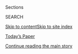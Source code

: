 <div id="app">

<div>

<div class="NYTAppHideMasthead css-1r6wvpq e1suatyy0">

<div class="section css-ui9rw0 e1suatyy2">

<div class="css-eph4ug er09x8g0">

<div class="css-6n7j50">

</div>

<span class="css-1dv1kvn">Sections</span>

<div class="css-10488qs">

<span class="css-1dv1kvn">SEARCH</span>

</div>

[Skip to content](#site-content)[Skip to site
index](#site-index)

</div>

<div class="css-10698na e1huz5gh0">

</div>

</div>

<div id="masthead-bar-one" class="section hasLinks css-15hmgas e1csuq9d3">

<div class="css-uqyvli e1csuq9d0">

</div>

<div class="css-1uqjmks e1csuq9d1">

</div>

<div class="css-9e9ivx">

[](https://myaccount.nytimes.com/auth/login?response_type=cookie&client_id=vi)

</div>

<div class="css-1bvtpon e1csuq9d2">

[Today’s Paper](https://www.nytimes.com/section/todayspaper)

</div>

</div>

</div>

</div>

<div data-aria-hidden="false">

<div id="site-content" data-role="main">

<div id="top-wrapper" class="css-15p45cc eaca97t0" type="top">

<div id="top-slug" class="css-19x0jxb eaca97t1" hidden="">

Advertisement

</div>

[Continue reading the main
story](#after-top)

<div class="ad top-wrapper" style="text-align:center;height:100%;display:block;min-height:90px">

<div id="top" class="place-ad" data-position="top" data-size-key="top">

</div>

</div>

<div id="after-top">

</div>

</div>

<div id="byline" class="section css-15h4p1b e9abtgs0">

<div class="css-1j21atc e1svk9qx1">

<div class="css-nfcc9b e1svk9qx3">

<div class="css-vl9dhg e1svk9qx5">

<div class="css-1nrhkj6 e1svk9qx6">

# Adam Satariano

</div>

## <span></span>

Adam Satariano is a technology correspondent for The New York Times in
Europe. He covers technology policy, privacy, disinformation, and other
ways technology is reshaping the way we live and work, and how people
and governments are responding to that change.

<span class="css-dd5dyy">More**</span>

</div>

</div>

</div>

<div>

<div id="mid1-wrapper" class="css-1mn4oms eaca97t0" type="rank">

<div id="mid1-slug" class="css-1tag3rd eaca97t1">

Advertisement

</div>

[Continue reading the main
story](#after-mid1)

<div id="mid1" class="ad mid1-wrapper" style="text-align:center;height:100%;display:block">

</div>

<div id="after-mid1">

</div>

</div>

</div>

<div class="css-185go5a e1o5byef0">

<div class="css-15cbhtu">

  - [Latest](#stream-panel)
  - <span class="css-6n7j50">Search</span>
    <div class="control">
    <div class="label-container css-1dv1kvn">
    Search
    </div>
    <div class="css-wm4t3d">
    **<span id="clear-search-input" class="css-1dv1kvn">Clear this text
    input</span>
    </div>
    </div>
    <span class="css-1iovbfw"></span>

<div id="stream-panel" class="section css-8msx5b e1jz0cab1">

<div class="css-13mho3u">

1.  
    
    <div class="css-1cp3ece">
    
    <div class="css-1l4spti">
    
    [](/2020/07/30/technology/europe-new-phase-tech-amazon-apple-facebook-google.html)
    
    <div class="css-79elbk">
    
    ![](https://static01.nyt.com/images/2020/07/24/business/00eutech/00eutech-thumbWide.jpg?quality=75&auto=webp&disable=upscale)
    
    </div>
    
    ## ‘This Is a New Phase’: Europe Shifts Tactics to Limit Tech’s Power
    
    The region’s lawmakers and regulators are taking direct aim at
    Amazon, Facebook, Google and Apple in a series of proposed laws.
    
    <div class="css-1nqbnmb ea5icrr0">
    
    By <span class="css-1n7hynb">Adam
    Satariano</span>
    
    </div>
    
    </div>
    
    <div class="css-1lc2l26 e1xfvim33">
    
    </div>
    
    </div>

2.  
    
    <div class="css-1cp3ece">
    
    <div class="css-1l4spti">
    
    [](/2020/07/16/business/eu-data-transfer-pact-rejected.html)
    
    <div class="css-79elbk">
    
    ![](https://static01.nyt.com/images/2020/07/16/business/16data-transfer01/16data-transfer01-thumbWide.jpg?quality=75&auto=webp&disable=upscale)
    
    </div>
    
    ## E.U. Court Strikes Down Trans-Atlantic Data Transfer Pact
    
    The ruling is the latest twist in a campaign by privacy-rights
    activists in Europe to prevent personal information from being
    transferred to countries with looser protections.
    
    <div class="css-1nqbnmb ea5icrr0">
    
    By <span class="css-1n7hynb">Adam
    Satariano</span>
    
    </div>
    
    </div>
    
    <div class="css-1lc2l26 e1xfvim33">
    
    </div>
    
    </div>

3.  
    
    <div class="css-1cp3ece">
    
    <div class="css-1l4spti">
    
    [](/2020/07/15/business/apple-eu-ireland-tax.html)
    
    <div class="css-79elbk">
    
    ![](https://static01.nyt.com/images/2020/07/15/world/15euapple01/merlin_129592148_f1c913e2-57b3-4563-af6d-5969b74e1a01-thumbWide.jpg?quality=75&auto=webp&disable=upscale)
    
    </div>
    
    ## Apple Scores Legal Victory Against $14.9 Billion E.U. Tax Demand
    
    The decision is a setback for European efforts to clamp down on what
    the authorities there believe is anticompetitive behavior.
    
    <div class="css-1nqbnmb ea5icrr0">
    
    By <span class="css-1n7hynb">Adam
    Satariano</span>
    
    </div>
    
    </div>
    
    <div class="css-1lc2l26 e1xfvim33">
    
    </div>
    
    </div>

4.  
    
    <div class="css-1cp3ece">
    
    <div class="css-1l4spti">
    
    [](/2020/07/14/business/huawei-uk-5g.html)
    
    <div class="css-79elbk">
    
    ![](https://static01.nyt.com/images/2020/07/14/business/14ukhuawei1/14ukhuawei1-thumbWide.jpg?quality=75&auto=webp&disable=upscale)
    
    </div>
    
    ## U.K. Bars Huawei for 5G as Tech Battle Between China and the West Escalates
    
    Banning the use of the Chinese tech giant’s equipment in high-speed
    wireless infrastructure is a major reversal by Prime Minister Boris
    Johnson — and a big victory for the Trump administration.
    
    <div class="css-1nqbnmb ea5icrr0">
    
    By <span class="css-1n7hynb">Adam Satariano, Stephen Castle
    <span>and</span> David E.
    Sanger</span>
    
    </div>
    
    <div class="css-185051n">
    
    [阅读简体中文版](https://cn.nytimes.com/business/20200715/huawei-uk-5g/ "Read in Simplified Chinese")[閱讀繁體中文版](https://cn.nytimes.com/business/20200715/huawei-uk-5g/zh-hant/ "Read in Traditional Chinese")
    
    </div>
    
    </div>
    
    <div class="css-1lc2l26 e1xfvim33">
    
    </div>
    
    </div>

5.  
    
    <div class="css-1cp3ece">
    
    <div class="css-1l4spti">
    
    [](/2020/07/06/world/europe/brixton-london-eviction-grocer-nour.html)
    
    <div class="css-79elbk">
    
    ![](https://static01.nyt.com/images/2020/07/06/world/xxbrixton-dispatch1/merlin_173842740_f8cb64b6-b0b7-450b-9dd6-0a230ec1d1b0-thumbWide.jpg?quality=75&auto=webp&disable=upscale)
    
    </div>
    
    ## ‘He’s Buying Up Brixton’: Beloved Grocer’s Eviction Sparks Gentrification Fight
    
    In south London, people rebelled when a developer, backed by an
    American hedge fund, tried to evict Nour Cash & Carry.
    
    <div class="css-1nqbnmb ea5icrr0">
    
    By <span class="css-1n7hynb">Adam
    Satariano</span>
    
    </div>
    
    </div>
    
    <div class="css-1lc2l26 e1xfvim33">
    
    </div>
    
    </div>

6.  
    
    <div class="css-1cp3ece">
    
    <div class="css-1l4spti">
    
    [](/2020/07/05/technology/uber-postmates-deal.html)
    
    <div class="css-79elbk">
    
    ![](https://static01.nyt.com/images/2020/07/06/business/06uberpostmates/merlin_172154190_7a07be07-730f-42d0-933f-fc4fd0a48a45-thumbWide.jpg?quality=75&auto=webp&disable=upscale)
    
    </div>
    
    ## Uber Buys Postmates for $2.65 Billion
    
    The ride-hailing company’s core business has struggled in the
    pandemic, so it is betting on the growth of its Uber Eats division.
    
    <div class="css-1nqbnmb ea5icrr0">
    
    By <span class="css-1n7hynb">Mike Isaac, Erin Griffith
    <span>and</span> Adam
    Satariano</span>
    
    </div>
    
    </div>
    
    <div class="css-1lc2l26 e1xfvim33">
    
    </div>
    
    </div>

7.  
    
    <div class="css-1cp3ece">
    
    <div class="css-1l4spti">
    
    [](/2020/06/23/technology/facebook-antitrust-germany.html)
    
    <div class="css-79elbk">
    
    ![](https://static01.nyt.com/images/2020/06/23/business/23facebook-germany/23facebook-germany-thumbWide.jpg?quality=75&auto=webp&disable=upscale)
    
    </div>
    
    ## Facebook Loses Antitrust Decision in Germany Over Data Collection
    
    In a closely watched case, Facebook lost an appeal related to
    charges that it has violated competition laws by abusing its
    dominance in social media.
    
    <div class="css-1nqbnmb ea5icrr0">
    
    By <span class="css-1n7hynb">Adam
    Satariano</span>
    
    </div>
    
    </div>
    
    <div class="css-1lc2l26 e1xfvim33">
    
    </div>
    
    </div>

8.  
    
    <div class="css-1cp3ece">
    
    <div class="css-1l4spti">
    
    [](/2020/06/18/world/europe/france-internet-hate-speech-regulation.html)
    
    <div class="css-79elbk">
    
    ![](https://static01.nyt.com/images/2020/06/18/world/18france-hatespeech/merlin_172423122_90458457-5424-4d4e-b61e-d5a8db635e30-thumbWide.jpg?quality=75&auto=webp&disable=upscale)
    
    </div>
    
    ## French Court Strikes Down Most of Online Hate Speech Law
    
    The court ruled that the new law disproportionately infringed on
    freedom of speech. It was a blow to the government’s efforts to
    regulate content on tech platforms.
    
    <div class="css-1nqbnmb ea5icrr0">
    
    By <span class="css-1n7hynb">Aurelien
    Breeden</span>
    
    </div>
    
    </div>
    
    <div class="css-1lc2l26 e1xfvim33">
    
    </div>
    
    </div>

9.  
    
    <div class="css-1cp3ece">
    
    <div class="css-1l4spti">
    
    [](/2020/06/18/business/britain-contact-tracing-app.html)
    
    <div class="css-79elbk">
    
    ![](https://static01.nyt.com/images/2020/06/19/business/18virus-uk-app1-print/18virus-uk-app1-thumbWide.jpg?quality=75&auto=webp&disable=upscale)
    
    </div>
    
    ## Britain Didn’t Want Silicon Valley’s Help on a Tracing App. Now It Does.
    
    Months after other countries, Britain will now use technology
    provided by Apple and Google to build a contact-tracing app.
    
    <div class="css-1nqbnmb ea5icrr0">
    
    By <span class="css-1n7hynb">Adam Satariano <span>and</span>
    Benjamin
    Mueller</span>
    
    </div>
    
    </div>
    
    <div class="css-1lc2l26 e1xfvim33">
    
    </div>
    
    </div>

10. 
    
    <div class="css-1cp3ece">
    
    <div class="css-1l4spti">
    
    [](/2020/06/16/world/europe/contact-tracing-apps-europe-coronavirus.html)
    
    <div class="css-79elbk">
    
    ![](https://static01.nyt.com/images/2020/06/16/world/16virus-italy-apps4/merlin_172876479_1ec9ec96-7ba7-4785-aa29-a2747dbfc482-thumbWide.jpg?quality=75&auto=webp&disable=upscale)
    
    </div>
    
    ## Europe Rolls Out Contact Tracing Apps, With Hope and Trepidation
    
    Italy and Germany activated apps this week as tools to avoid a
    second wave of coronavirus infections, fueling a debate about
    privacy rights.
    
    <div class="css-1nqbnmb ea5icrr0">
    
    By <span class="css-1n7hynb">Jason Horowitz <span>and</span> Adam
    Satariano</span>
    
    </div>
    
    </div>
    
    <div class="css-1lc2l26 e1xfvim33">
    
    </div>
    
    </div>

<div class="css-13mho3u">

<div class="css-1t62hi8">

<div class="css-1stvaey">

Show
More

<div>

<div style="border:0;clip:rect(0 0 0 0);height:1px;margin:-1px;overflow:hidden;white-space:nowrap;padding:0;width:1px;position:absolute" data-role="log" data-aria-live="assertive">

</div>

<div style="border:0;clip:rect(0 0 0 0);height:1px;margin:-1px;overflow:hidden;white-space:nowrap;padding:0;width:1px;position:absolute" data-role="log" data-aria-live="assertive">

</div>

<div style="border:0;clip:rect(0 0 0 0);height:1px;margin:-1px;overflow:hidden;white-space:nowrap;padding:0;width:1px;position:absolute" data-role="log" data-aria-live="polite">

</div>

<div style="border:0;clip:rect(0 0 0 0);height:1px;margin:-1px;overflow:hidden;white-space:nowrap;padding:0;width:1px;position:absolute" data-role="log" data-aria-live="polite">

</div>

</div>

</div>

</div>

</div>

</div>

<div class="css-g6hk37 supplemental">

<div id="mid2-wrapper" class="css-10wkyv7 eaca97t0" type="lede">

<div id="mid2-slug" class="css-1tag3rd eaca97t1">

Advertisement

</div>

[Continue reading the main
story](#after-mid2)

<div id="mid2" class="ad mid2-wrapper" style="text-align:center;height:100%;display:block;min-height:250px">

</div>

<div id="after-mid2">

</div>

</div>

## Follow Elsewhere

<div class="module-body">

  - [**<span data-aria-hidden="true">satariano</span><span class="css-1dv1kvn">twitter
    page for satariano</span>](https://twitter.com/satariano)

</div>

## Feedback? Questions?

<div class="css-hftqp3">

Include your name, the article headline, and your message.

</div>

Email Author

</div>

</div>

</div>

</div>

</div>

</div>

## Site Index

<div>

</div>

## Site Information Navigation

  - [© <span>2020</span> <span>The New York Times
    Company</span>](https://help.nytimes.com/hc/en-us/articles/115014792127-Copyright-notice)

<!-- end list -->

  - [NYTCo](https://www.nytco.com/)
  - [Contact
    Us](https://help.nytimes.com/hc/en-us/articles/115015385887-Contact-Us)
  - [Work with us](https://www.nytco.com/careers/)
  - [Advertise](https://nytmediakit.com/)
  - [T Brand Studio](http://www.tbrandstudio.com/)
  - [Your Ad
    Choices](https://www.nytimes.com/privacy/cookie-policy#how-do-i-manage-trackers)
  - [Privacy](https://www.nytimes.com/privacy)
  - [Terms of
    Service](https://help.nytimes.com/hc/en-us/articles/115014893428-Terms-of-service)
  - [Terms of
    Sale](https://help.nytimes.com/hc/en-us/articles/115014893968-Terms-of-sale)
  - [Site
    Map](https://spiderbites.nytimes.com)
  - [Help](https://help.nytimes.com/hc/en-us)
  - [Subscriptions](https://www.nytimes.com/subscription?campaignId=37WXW)

</div>

</div>
